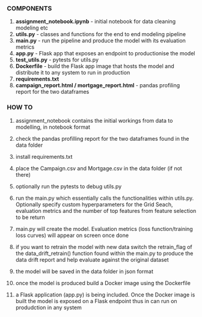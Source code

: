 ### COMPONENTS

1. **assignment_notebook.ipynb** - initial notebook for data cleaning modeling etc
2. **utils.py** - classes and functions for the end to end modeling pipeline
3. **main.py** - run the pipeline and produce the model with its evaluation metrics
4. **app.py** - Flask app that exposes an endpoint to productionise the model
5. **test_utils.py** - pytests for utils.py
6. **Dockerfile** - build the Flask app image that hosts the model and distribute it to any system to run in production
7. **requirements.txt** 
8. **campaign_report.html / mortgage_report.html** - pandas profiling report for the two dataframes

### HOW TO

1. assignment_notebook contains the initial workings from data to modelling, in notebook format

2. check the pandas profilling report for the two dataframes found in the data folder

3. install requirements.txt

4. place the Campaign.csv and Mortgage.csv in the data folder (if not there)

4. optionally run the pytests to debug utils.py

5. run the main.py which essentially calls the functionalities within utils.py. Optionally specify custom hyperparameters for the Grid Seach, evaluation metrics and the number of top features from feature selection to be return

6. main.py will create the model. Evaluation metrics (loss function/training loss curves) will appear on screen once done

7. if you want to retrain the model with new data switch the retrain_flag of the data_drift_retrain() function found within the main.py to produce the data drift report and help evaluate against the original dataset

8. the model will be saved in the data folder in json format

9. once the model is produced build a Docker image using the Dockerfile

10. a Flask application (app.py) is being included. Once the Docker image is built the model is exposed on a Flask endpoint thus in can run on produdction in any system

